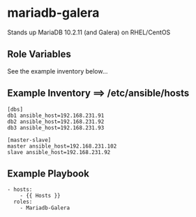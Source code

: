 mariadb-galera
=======================

Stands up MariaDB 10.2.11 (and Galera) on RHEL/CentOS

Role Variables
--------------

See the example inventory below...

Example Inventory ==> /etc/ansible/hosts
-----------------

    [dbs]
    db1 ansible_host=192.168.231.91
    db2 ansible_host=192.168.231.92
    db3 ansible_host=192.168.231.93

    [master-slave]
    master ansible_host=192.168.231.102
    slave ansible_host=192.168.231.92 
    
 Example Playbook
----------------
    - hosts:
        - {{ Hosts }}
      roles:
        - Mariadb-Galera



